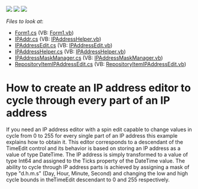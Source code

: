<!-- default badges list -->
![](https://img.shields.io/endpoint?url=https://codecentral.devexpress.com/api/v1/VersionRange/128620103/10.1.5%2B)
[![](https://img.shields.io/badge/Open_in_DevExpress_Support_Center-FF7200?style=flat-square&logo=DevExpress&logoColor=white)](https://supportcenter.devexpress.com/ticket/details/E2443)
[![](https://img.shields.io/badge/📖_How_to_use_DevExpress_Examples-e9f6fc?style=flat-square)](https://docs.devexpress.com/GeneralInformation/403183)
<!-- default badges end -->
<!-- default file list -->
*Files to look at*:

* [Form1.cs](./CS/IPAddressEditor/Form1.cs) (VB: [Form1.vb](./VB/IPAddressEditor/Form1.vb))
* [IPAddr.cs](./CS/IPAddressEditor/IPAddr.cs) (VB: [IPAddressHelper.vb](./VB/IPAddressEditor/IPAddressHelper.vb))
* [IPAddressEdit.cs](./CS/IPAddressEditor/IPAddressEdit.cs) (VB: [IPAddressEdit.vb](./VB/IPAddressEditor/IPAddressEdit.vb))
* [IPAddressHelper.cs](./CS/IPAddressEditor/IPAddressHelper.cs) (VB: [IPAddressHelper.vb](./VB/IPAddressEditor/IPAddressHelper.vb))
* [IPAddressMaskManager.cs](./CS/IPAddressEditor/IPAddressMaskManager.cs) (VB: [IPAddressMaskManager.vb](./VB/IPAddressEditor/IPAddressMaskManager.vb))
* [RepositoryItemIPAddressEdit.cs](./CS/IPAddressEditor/RepositoryItemIPAddressEdit.cs) (VB: [RepositoryItemIPAddressEdit.vb](./VB/IPAddressEditor/RepositoryItemIPAddressEdit.vb))
<!-- default file list end -->
# How to create an IP address editor to cycle through every part of an IP address


<p>If you need an IP address editor with a spin edit capable to change values in cycle from 0 to 255 for every single part of an IP address this example explains how to obtain it. This editor corresponds to a descendant of the TimeEdit control and its behavior is based on storing an IP address as a value of type DateTime. The IP address is simply transformed to a value of type Int64 and assigned to the Ticks property of the DateTime value. The ability to cycle through IP address parts is achieved by assigning a mask of type "d.h.m.s" (Day, Hour, Minute, Second) and changing the low and high cycle bounds in theTimeEdit descendant to 0 and 255 respectively.</p>

<br/>


